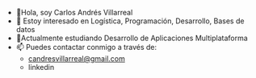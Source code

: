 - 👋Hola, soy Carlos Andrés Villarreal
- 👀 Estoy interesado en Logística, Programación, Desarrollo, Bases de datos
- 🌱Actualmente estudiando Desarrollo de Aplicaciones Multiplataforma
- 📫 Puedes contactar conmigo a través de:
  - candresvillarreal@gmail.com
  - linkedin 
      
   
      

<!---
Candresvillarreal/Candresvillarreal is a ✨ special ✨ repository because its `README.md` (this file) appears on your GitHub profile.
You can click the Preview link to take a look at your changes.
--->
